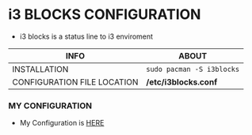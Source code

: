 # i3 BLOCKS CONFIGURATION

* i3 blocks is a status line to i3 enviroment

|INFO|ABOUT|
|---|---|
|INSTALLATION|`sudo pacman -S i3blocks`
|CONFIGURATION FILE LOCATION|**/etc/i3blocks.conf**

### MY CONFIGURATION

* My Configuration is [HERE](i3blocks.conf)
